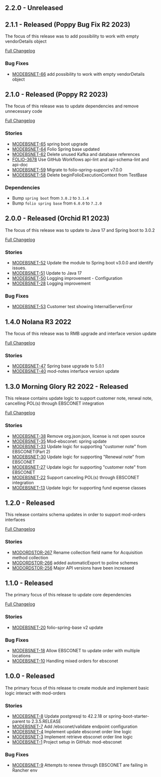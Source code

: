 ## 2.2.0 - Unreleased

## 2.1.1 - Released (Poppy Bug Fix R2 2023)
The focus of this release was to add possibility to work with empty vendorDetails object

[Full Changelog](https://github.com/folio-org/mod-orders/compare/v2.1.0...v2.1.1)

### Bug Fixes
* [MODEBSNET-66](https://issues.folio.org/browse/MODEBSNET-66) add possibility to work with empty vendorDetails object

## 2.1.0 - Released (Poppy R2 2023)

The focus of this release was to update dependencies and remove unnecessary code

[Full Changelog](https://github.com/folio-org/mod-orders/compare/v2.0.0...v2.1.0)

### Stories

* [MODEBSNET-65](https://issues.folio.org/browse/MODEBSNET-65) spring boot upgrade
* [MODEBSNET-64](https://issues.folio.org/browse/MODEBSNET-64) Folio Spring base updated
* [MODEBSNET-62](https://issues.folio.org/browse/MODEBSNET-62) Delete unused Kafka and database references
* [FOLIO-3678](https://issues.folio.org/browse/FOLIO-3678) Use GitHub Workflows api-lint and api-schema-lint and api-doc
* [MODEBSNET-59](https://issues.folio.org/browse/MODEBSNET-59) Migrate to folio-spring-support v7.0.0
* [MODEBSNET-58](https://issues.folio.org/browse/MODEBSNET-58) Delete beginFolioExecutionContext from TestBase

### Dependencies

* Bump `spring boot` from `3.0.2` to `3.1.4`
* Bump `folio spring base` from `6.0.0` to `7.2.0`

## 2.0.0 - Released (Orchid R1 2023)
The focus of this release was to update to Java 17 and Spring boot to 3.0.2

[Full Changelog](https://github.com/folio-org/mod-orders/compare/v1.4.0...v2.0.0)

### Stories
* [MODEBSNET-52](https://issues.folio.org/browse/MODEBSNET-52) Update the module to Spring boot v3.0.0 and identify issues.
* [MODEBSNET-51](https://issues.folio.org/browse/MODEBSNET-51) Update to Java 17
* [MODEBSNET-50](https://issues.folio.org/browse/MODEBSNET-50) Logging improvement - Configuration
* [MODEBSNET-28](https://issues.folio.org/browse/MODEBSNET-28) Logging improvement

### Bug Fixes
* [MODEBSNET-53](https://issues.folio.org/browse/MODEBSNET-53) Customer test showing InternalServerError

## 1.4.0 Nolana R3 2022
The focus of this release was to RMB upgrade and interface version update

[Full Changelog](https://github.com/folio-org/mod-orders/compare/v1.3.0...v1.4.0)

### Stories
* [MODEBSNET-47](https://issues.folio.org/browse/MODEBSNET-47) Spring base upgrade to 5.0.1
* [MODEBSNET-40](https://issues.folio.org/browse/MODEBSNET-40) mod-notes interface version update

## 1.3.0 Morning Glory R2 2022 - Released
This release contains update logic to support customer note, renwal note, cancelling POL(s) through EBSCONET integration

[Full Changelog](https://github.com/folio-org/mod-orders/compare/v1.2.0...v1.3.0)

### Stories
* [MODEBSNET-38](https://issues.folio.org/browse/MODEBSNET-38) Remove org.json:json, license is not open source
* [MODEBSNET-35](https://issues.folio.org/browse/MODEBSNET-35) Mod-ebsconet: spring update
* [MODEBSNET-33](https://issues.folio.org/browse/MODEBSNET-33) Update logic for supporting "customer note" from EBSCONET(Part 2)
* [MODEBSNET-30](https://issues.folio.org/browse/MODEBSNET-30) Update logic for supporting "Renewal note" from EBSCONET
* [MODEBSNET-27](https://issues.folio.org/browse/MODEBSNET-27) Update logic for supporting "customer note" from EBSCONET
* [MODEBSNET-22](https://issues.folio.org/browse/MODEBSNET-22) Support canceling POL(s) through EBSCONET integration
* [MODEBSNET-13](https://issues.folio.org/browse/MODEBSNET-13) Update logic for supporting fund expense classes

## 1.2.0 - Released
This release contains schema updates in order to support mod-orders interfaces

[Full Changelog](https://github.com/folio-org/mod-orders/compare/v1.1.0...v1.2.0)

### Stories
* [MODORDSTOR-267](https://issues.folio.org/browse/MODORDSTOR-267) Rename collection field name for Acquisition method collection
* [MODORDSTOR-266](https://issues.folio.org/browse/MODORDSTOR-266) added automaticExport to poline schemes
* [MODORDSTOR-256](https://issues.folio.org/browse/MODORDSTOR-256) Major API versions have been increased


## 1.1.0 - Released
The primary focus of this release to update core dependencies

[Full Changelog](https://github.com/folio-org/mod-orders/compare/v1.0.0...v1.1.0)

### Stories
* [MODEBSNET-20](https://issues.folio.org/browse/MODEBSNET-20) folio-spring-base v2 update

### Bug Fixes
* [MODEBSNET-18](https://issues.folio.org/browse/MODEBSNET-18) Allow EBSCONET to update order with multiple locations
* [MODEBSNET-10](https://issues.folio.org/browse/MODEBSNET-10) Handling mixed orders for ebsconet

 
## 1.0.0 - Released
The primary focus of this release to create module and implement basic logic interact with mod-orders 

### Stories
* [MODEBSNET-8](https://issues.folio.org/browse/MODEBSNET-8) Update postgresql to 42.2.18 or spring-boot-starter-parent to 2.3.5.RELEASE
* [MODEBSNET-7](https://issues.folio.org/browse/MODEBSNET-7) Add /ebsconet/validate endpoint configuration
* [MODEBSNET-4](https://issues.folio.org/browse/MODEBSNET-4) Implement update ebsconet order line logic 
* [MODEBSNET-3](https://issues.folio.org/browse/MODEBSNET-3) Implement retrieve ebsconet order line logic 
* [MODEBSNET-1](https://issues.folio.org/browse/MODEBSNET-1) Project setup in GitHub: mod-ebsconet 

### Bug Fixes
* [MODEBSNET-9](https://issues.folio.org/browse/MODEBSNET-9) Attempts to renew through EBSCONET are failing in Rancher env

